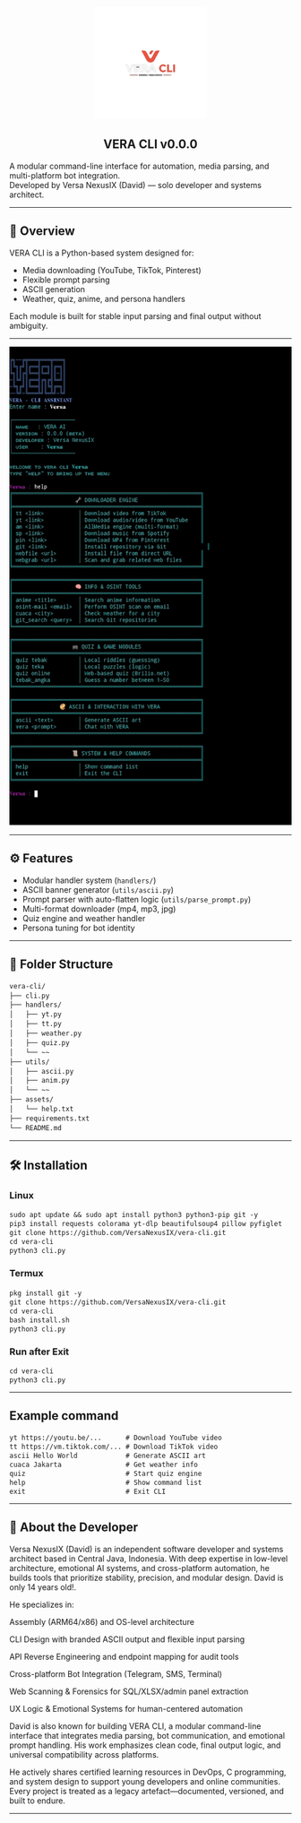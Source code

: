 <!-- Logo -->
<p align="center">
  <img src="Img/vera_versa.png" alt="vera-cli logo" width="200"/>
</p>

<h2 align="center">VERA CLI v0.0.0</h2>

A modular command-line interface for automation, media parsing, and multi-platform bot integration.  
Developed by Versa NexusIX (David) — solo developer and systems architect.

---

## 📌 Overview

VERA CLI is a Python-based system designed for:

- Media downloading (YouTube, TikTok, Pinterest)
- Flexible prompt parsing
- ASCII generation
- Weather, quiz, anime, and persona handlers

Each module is built for stable input parsing and final output without ambiguity.


---


<p align="center">
  <img src="Img/Screenshot_20250824-054902.jpg" alt="Img/Screenshot_20250824-054902.jpg" width="600"/>
</p>


---


## ⚙️ Features

- Modular handler system (`handlers/`)
- ASCII banner generator (`utils/ascii.py`)
- Prompt parser with auto-flatten logic (`utils/parse_prompt.py`)
- Multi-format downloader (mp4, mp3, jpg)
- Quiz engine and weather handler
- Persona tuning for bot identity

---

## 📁 Folder Structure

```bash
vera-cli/
├── cli.py
├── handlers/
│   ├── yt.py
│   ├── tt.py
│   ├── weather.py
│   ├── quiz.py
│   └── ~~
├── utils/
│   ├── ascii.py
│   ├── anim.py
│   └── ~~
├── assets/
│   └── help.txt
├── requirements.txt
└── README.md
```

---

## 🛠️ Installation

### Linux

```
sudo apt update && sudo apt install python3 python3-pip git -y
pip3 install requests colorama yt-dlp beautifulsoup4 pillow pyfiglet
git clone https://github.com/VersaNexusIX/vera-cli.git
cd vera-cli
python3 cli.py
```

### Termux

```
pkg install git -y
git clone https://github.com/VersaNexusIX/vera-cli.git
cd vera-cli
bash install.sh
python3 cli.py
```

### Run after Exit

```
cd vera-cli
python3 cli.py
```

---


## Example command

```
yt https://youtu.be/...      # Download YouTube video
tt https://vm.tiktok.com/... # Download TikTok video
ascii Hello World            # Generate ASCII art
cuaca Jakarta                # Get weather info
quiz                         # Start quiz engine
help                         # Show command list
exit                         # Exit CLI
```

---


## 👤 About the Developer

Versa NexusIX (David) is an independent software developer and systems architect based in Central Java, Indonesia. With deep expertise in low-level architecture, emotional AI systems, and cross-platform automation, he builds tools that prioritize stability, precision, and modular design.
David is only 14 years old!.

He specializes in:

Assembly (ARM64/x86) and OS-level architecture

CLI Design with branded ASCII output and flexible input parsing

API Reverse Engineering and endpoint mapping for audit tools

Cross-platform Bot Integration (Telegram, SMS, Terminal)

Web Scanning & Forensics for SQL/XLSX/admin panel extraction

UX Logic & Emotional Systems for human-centered automation


David is also known for building VERA CLI, a modular command-line interface that integrates media parsing, bot communication, and emotional prompt handling. His work emphasizes clean code, final output logic, and universal compatibility across platforms.

He actively shares certified learning resources in DevOps, C programming, and system design to support young developers and online communities. Every project is treated as a legacy artefact—documented, versioned, and built to endure.


---